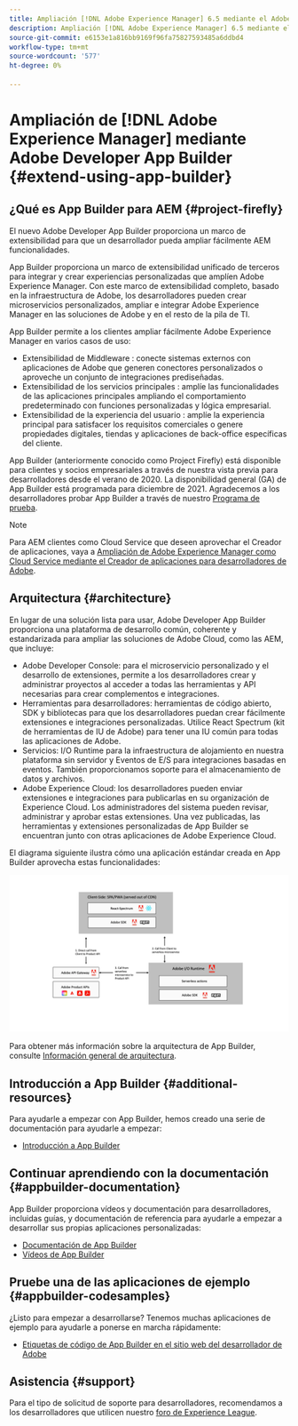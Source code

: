 ```yaml
---
title: Ampliación [!DNL Adobe Experience Manager] 6.5 mediante el Adobe Developer App Builder.
description: Ampliación [!DNL Adobe Experience Manager] 6.5 mediante el Adobe Developer App Builder.
source-git-commit: e6153e1a816bb9169f96fa75827593485a6ddbd4
workflow-type: tm+mt
source-wordcount: '577'
ht-degree: 0%

---
```



# Ampliación de [!DNL Adobe Experience Manager] mediante Adobe Developer App Builder {#extend-using-app-builder}

## ¿Qué es App Builder para AEM {#project-firefly}

El nuevo Adobe Developer App Builder proporciona un marco de extensibilidad para que un desarrollador pueda ampliar fácilmente AEM funcionalidades.

App Builder proporciona un marco de extensibilidad unificado de terceros para integrar y crear experiencias personalizadas que amplíen Adobe Experience Manager. Con este marco de extensibilidad completo, basado en la infraestructura de Adobe, los desarrolladores pueden crear microservicios personalizados, ampliar e integrar Adobe Experience Manager en las soluciones de Adobe y en el resto de la pila de TI.

App Builder permite a los clientes ampliar fácilmente Adobe Experience Manager en varios casos de uso:

* Extensibilidad de Middleware : conecte sistemas externos con aplicaciones de Adobe que generen conectores personalizados o aproveche un conjunto de integraciones prediseñadas.
* Extensibilidad de los servicios principales : amplíe las funcionalidades de las aplicaciones principales ampliando el comportamiento predeterminado con funciones personalizadas y lógica empresarial.
* Extensibilidad de la experiencia del usuario : amplíe la experiencia principal para satisfacer los requisitos comerciales o genere propiedades digitales, tiendas y aplicaciones de back-office específicas del cliente.

App Builder (anteriormente conocido como Project Firefly) está disponible para clientes y socios empresariales a través de nuestra vista previa para desarrolladores desde el verano de 2020. La disponibilidad general (GA) de App Builder está programada para diciembre de 2021. Agradecemos a los desarrolladores probar App Builder a través de nuestro [Programa de prueba](http://adobe.ly/appbuilder-trial).

>[!NOTE]
>
> Para AEM clientes como Cloud Service que deseen aprovechar el Creador de aplicaciones, vaya a [Ampliación de Adobe Experience Manager como Cloud Service mediante el Creador de aplicaciones para desarrolladores de Adobe](https://experienceleague.adobe.com/docs/experience-manager-cloud-service/implementing/configuring-and-extending/app-builder.html).

## Arquitectura {#architecture}

En lugar de una solución lista para usar, Adobe Developer App Builder proporciona una plataforma de desarrollo común, coherente y estandarizada para ampliar las soluciones de Adobe Cloud, como las AEM, que incluye:

* Adobe Developer Console: para el microservicio personalizado y el desarrollo de extensiones, permite a los desarrolladores crear y administrar proyectos al acceder a todas las herramientas y API necesarias para crear complementos e integraciones.
* Herramientas para desarrolladores: herramientas de código abierto, SDK y bibliotecas para que los desarrolladores puedan crear fácilmente extensiones e integraciones personalizadas. Utilice React Spectrum (kit de herramientas de IU de Adobe) para tener una IU común para todas las aplicaciones de Adobe.
* Servicios: I/O Runtime para la infraestructura de alojamiento en nuestra plataforma sin servidor y Eventos de E/S para integraciones basadas en eventos. También proporcionamos soporte para el almacenamiento de datos y archivos.
* Adobe Experience Cloud: los desarrolladores pueden enviar extensiones e integraciones para publicarlas en su organización de Experience Cloud. Los administradores del sistema pueden revisar, administrar y aprobar estas extensiones. Una vez publicadas, las herramientas y extensiones personalizadas de App Builder se encuentran junto con otras aplicaciones de Adobe Experience Cloud.

El diagrama siguiente ilustra cómo una aplicación estándar creada en App Builder aprovecha estas funcionalidades:

![Arquitectura](assets/firefly-architecture.jpg)

Para obtener más información sobre la arquitectura de App Builder, consulte [Información general de arquitectura](https://www.adobe.io/app-builder/docs/guides/).

## Introducción a App Builder {#additional-resources}

Para ayudarle a empezar con App Builder, hemos creado una serie de documentación para ayudarle a empezar:

* [Introducción a App Builder](https://www.adobe.io/app-builder/docs/getting_started/)

## Continuar aprendiendo con la documentación {#appbuilder-documentation}

App Builder proporciona vídeos y documentación para desarrolladores, incluidas guías, y documentación de referencia para ayudarle a empezar a desarrollar sus propias aplicaciones personalizadas:

* [Documentación de App Builder](https://www.adobe.io/app-builder/docs/overview/)
* [Vídeos de App Builder](https://www.youtube.com/playlist?list=PLcVEYUqU7VRfDij-Jbjyw8S8EzW073F_o)

## Pruebe una de las aplicaciones de ejemplo {#appbuilder-codesamples}

¿Listo para empezar a desarrollarse? Tenemos muchas aplicaciones de ejemplo para ayudarle a ponerse en marcha rápidamente:

* [Etiquetas de código de App Builder en el sitio web del desarrollador de Adobe](https://www.adobe.io/app-builder/docs/resources/)

## Asistencia {#support}

Para el tipo de solicitud de soporte para desarrolladores, recomendamos a los desarrolladores que utilicen nuestro [foro de Experience League](https://experienceleaguecommunities.adobe.com/t5/project-firefly/ct-p/project-firefly).
